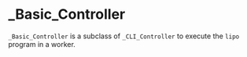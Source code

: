 # _Basic_Controller

`_Basic_Controller` is a subclass of `_CLI_Controller` to execute the `lipo` program in a worker. 
